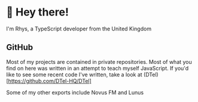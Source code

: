 # 👋 Hey there!

I'm Rhys, a TypeScript developer from the United Kingdom

## GitHub
Most of my projects are contained in private repositories. Most of what you find on here was written in an attempt to teach myself JavaScript. 
If you'd like to see some recent code I've written, take a look at (DTel)[https://github.com/DTel-HQ/DTel]

Some of my other exports include Novus FM and Lunus
